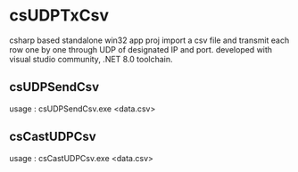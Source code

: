 # csUDPTxCsv
csharp based standalone win32 app proj
import a csv file and transmit each row one by one through UDP of designated IP and port.
developed with visual studio community, .NET 8.0 toolchain.


## csUDPSendCsv

usage : csUDPSendCsv.exe <data.csv> <dst ip address> <dst port>

## csCastUDPCsv

usage : csCastUDPCsv.exe <data.csv> <dst ip address> <dst port>

